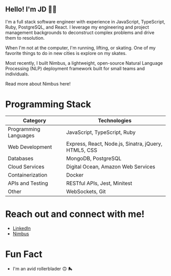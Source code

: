 ## Hello! I'm JD 👋😁

I'm a full stack software engineer with experience in JavaScript, TypeScript, Ruby, PostgreSQL, and React. I leverage my engineering and project management backgrounds to deconstruct complex problems and drive them to resolution.

When I'm not at the computer, I'm running, lifting, or skating. One of my favorite things to do in new cities is explore on my skates.

Most recently, I built Nimbus, a lightweight, open-source Natural Language Processing (NLP) deployment framework built for small teams and individuals.

Read more about Nimbus here!
# Programming Stack
|Category |	Technologies |
| ------- | -------------|
| Programming Languages | 	JavaScript, TypeScript, Ruby |
| Web Development |	Express, React, Node.js, Sinatra, jQuery, HTML5, CSS |
| Databases |	MongoDB, PostgreSQL |
| Cloud Services |	Digital Ocean, Amazon Web Services |
| Containerization | 	Docker |
| APIs and Testing | RESTful APIs, Jest, Minitest |
| Other |	WebSockets, Git |

# Reach out and connect with me!
- [LinkedIn](https://www.linkedin.com/in/jondfortune/)
- [Nimbus](https://nimbusnlp.github.io/)

# Fun Fact
- I'm an avid rollerblader 🙃 🛼 

